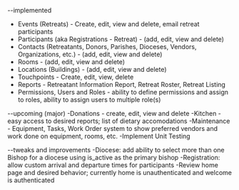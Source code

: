 --implemented
- Events (Retreats) - Create, edit, view and delete, email retreat participants
- Participants (aka Registrations - Retreat) - (add, edit, view and delete) 
- Contacts (Retreatants, Donors, Parishes, Dioceses, Vendors, Organizations, etc.) - (add, edit, view and delete)
- Rooms - (add, edit, view and delete)
- Locations (Buildings) - (add, edit, view and delete)
- Touchpoints - Create, edit, view, delete
- Reports - Retreatant Information Report, Retreat Roster, Retreat Listing
- Permissions, Users and Roles - ability to define permissions and assign to roles, ability to assign users to multiple role(s)

--upcoming (major)
-Donations - create, edit, view and delete
-Kitchen - easy access to desired reports; list of dietary accomodations
-Maintenance - Equipment, Tasks, Work Order system to show preferred vendors and work done on equipment, rooms, etc.
-Implement Unit Testing 

--tweaks and improvements
-Diocese: add ability to select more than one Bishop for a diocese using is_active as the primary bishop
-Registration: allow custom arrival and departure times for participants
-Review home page and desired behavior; currently home is unauthenticated and welcome is authenticated
